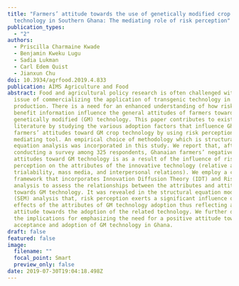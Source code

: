 ```yaml
---
title: "Farmers’ attitude towards the use of genetically modified crop
  technology in Southern Ghana: The mediating role of risk perception"
publication_types:
  - "2"
authors:
  - Priscilla Charmaine Kwade
  - Benjamin Kweku Lugu
  - Sadia Lukman
  - Carl Edem Quist
  - Jianxun Chu
doi: 10.3934/agrfood.2019.4.833
publication: AIMS Agriculture and Food
abstract: Food and agricultural policy research is often challenged with the
  issue of commercializing the application of transgenic technology in food
  production. There is a need for an enhanced understanding of how risk and
  benefit information influence the general attitudes of farmers towards
  genetically modified (GM) technology. This paper contributes to existing
  literature by studying the various adoption factors that influence Ghanaian
  farmers’ attitudes toward GM crop technology by using risk perception as a
  mediating tool. An empirical choice of methodology which is structural
  equation analysis was incorporated in this study. We report that, after
  conducting a survey among 325 respondents, Ghanaian farmers’ negative
  attitudes toward GM technology is as a result of the influence of risk
  perception on the attributes of the innovative technology (relative advantage,
  trialability, mass media, and interpersonal relations). We employ a conceptual
  framework that incorporates Innovation Diffusion Theory (IDT) and Risk
  analysis to assess the relationships between the attributes and attitudes
  towards GM technology. It was revealed in the structural equation modeling
  (SEM) analysis that, risk perception exerts a significant influence on the
  effects of the attributes of GM technology adoption thus reflecting a negative
  attitude towards the adoption of the related technology. We further discussed
  the implications for emphasizing the need for a positive attitude toward the
  acceptance and adoption of GM technology in Ghana.
draft: false
featured: false
image:
  filename: ""
  focal_point: Smart
  preview_only: false
date: 2019-07-30T19:04:18.498Z
---
```

